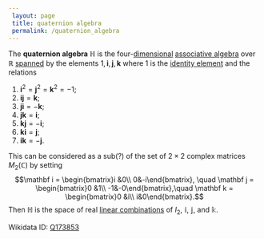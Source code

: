 ```yaml
---
 layout: page
 title: quaternion algebra
 permalink: /quaternion_algebra
---
```

The **quaternion algebra** $\mathbb H$ is the four-[dimensional](https://defsmath.github.io/DefsMath/dimension_of_vector_space) [associative algebra](https://defsmath.github.io/DefsMath/associative_algebra) over $\mathbb R$ [spanned](https://defsmath.github.io/DefsMath/span) by the elements $1,\mathbf i,\mathbf j,\mathbf k$ where $1$ is the [identity element](https://defsmath.github.io/DefsMath/identity_element) and the relations
1. $\mathbf i^2 = \mathbf j^2 = \mathbf k^2 = -1$;
2. $\mathbf{ij} = \mathbf k$;
3. $\mathbf{ji} = -\mathbf k$;
4. $\mathbf{jk} = \mathbf i$;
5. $\mathbf{kj} =-\mathbf i$;
6. $\mathbf{ki} = \mathbf j$;
7. $\mathbf{ik} = -\mathbf j$.

This can be considered as a sub(?) of the set of $2\times 2$ complex matrices $M_2(\mathbb C)$ by setting $$\mathbf i = \begin{bmatrix}i &0\\ 0&-i\end{bmatrix}, \quad \mathbf j = \begin{bmatrix}0 &1\\ -1&-0\end{bmatrix},\quad \mathbf k = \begin{bmatrix}0 &i\\ i&0\end{bmatrix}.$$ Then $\mathbb H$ is the space of real [linear combinations](https://defsmath.github.io/DefsMath/linear_combination) of $I_2$, $\mathbb i$, $\mathbb j$, and $\mathbb k$. 

Wikidata ID: [Q173853](https://www.wikidata.org/wiki/Q173853)